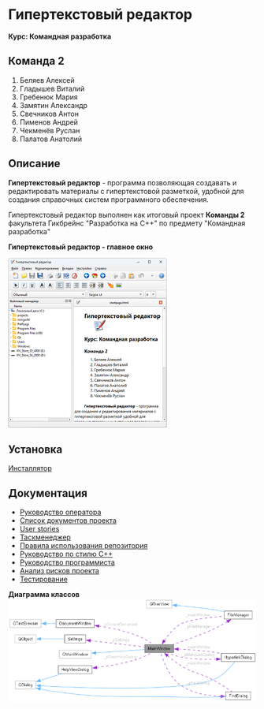 # Гипертекстовый редактор

**Курс: Командная разработка**

## Команда 2

1.  Беляев Алексей
2.  Гладышев Виталий
3.  Гребенюк Мария
4.  Замятин Александр
5.  Свечников Антон
6.  Пименов Андрей
7.  Чекменёв Руслан
8.  Палатов Анатолий

## Описание

**Гипертекстовый редактор** - программа позволяющая создавать и редактировать материалы с гипертекстовой разметкой, удобной для создания справочных систем программного обеспечения.

Гипертекстовый редактор выполнен как итоговый проект **Команды 2** факультета Гикбрейнс "Разработка на С++" по предмету "Командная разработка"

**Гипертекстовый редактор - главное окно**

![Главное окно](https://github.com/VitalyGladyshev/GB-text-editor/blob/documentation/docs/help/images/window_main.png)

## Установка

[Инсталлятор](https://drive.google.com/file/d/1WJzif3wkch3sXo7ESNqvokRLCMeDeTsf/view?usp=drive_link)

## Документация
- [Руководство оператора](https://vitalygladyshev.github.io/GB-text-editor/help/index.html)
- [Список документов проекта](https://github.com/VitalyGladyshev/GB-text-editor/blob/documentation/docs/Команда%202%20git.pdf)
- [User stories](https://github.com/VitalyGladyshev/GB-text-editor/blob/documentation/docs/User%20Stories.pdf)
- [Таскменеджер](https://gb-project.yougile.com/team/dd43605206dc/Текстовый-редактор?lang=ru)
- [Правила использования репозитория](https://github.com/VitalyGladyshev/GB-text-editor/blob/documentation/docs/Команда%202%20Репозиторий%20проекта.pdf)
- [Руководство по стилю С++](https://github.com/VitalyGladyshev/GB-text-editor/blob/documentation/docs/Руководство%20по%20стилю%20c%2B%2B.pdf)
- [Руководство программиста](https://vitalygladyshev.github.io/GB-text-editor/html/index.html)
- [Анализ рисков проекта](https://github.com/VitalyGladyshev/GB-text-editor/blob/documentation/docs/Команда%202%20Анализ%20рисков%20реализации%20проекта%20Гипертекстовый%20редактор.pdf)
- [Тестирование](https://github.com/VitalyGladyshev/GB-text-editor/blob/documentation/docs/Тестирование.pdf)

**Диаграмма классов**
![Диаграмма классов](https://github.com/VitalyGladyshev/GB-text-editor/blob/documentation/docs/diagram.png)
